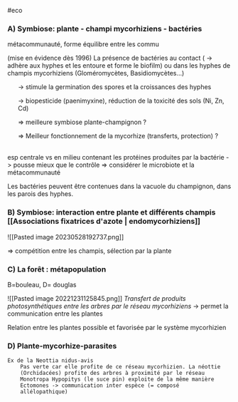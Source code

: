 #eco
### A) Symbiose: plante - champi mycorhiziens - bactéries

métacommunauté, forme équilibre entre les commu

(mise en évidence dès 1996)
La présence de bactéries au contact ( -> adhère aux hyphes et les entoure et forme le biofilm) ou dans les hyphes de champis mycorhiziens (Gloméromycètes, Basidiomycètes…)
<ul>-> stimule la germination des spores et la croissances des hyphes</ul>
<ul>-> biopesticide (paenimyxine), réduction de la toxicité des sols (Ni, Zn, Cd)</ul>
<ul>=> meilleure symbiose plante-champignon ?  </ul>
<ul>=> Meilleur fonctionnement de la mycorhize (transferts, protection) ?</ul>
<br>
esp centrale vs en milieu contenant les protéines produites par la bactérie -> pousse mieux que le contrôle
=> considérer le microbiote et la métacommunauté

Les bactéries peuvent être contenues dans la vacuole du champignon, dans les parois des hyphes.

### B) Symbiose: interaction entre plante et différents champis [[Associations fixatrices d'azote | endomycorhiziens]]

![[Pasted image 20230528192737.png]]

=> compétition entre les champis, sélection par la plante

### C) La forêt : métapopulation

  

B=bouleau, D= douglas

![[Pasted image 20221231125845.png]]
*Transfert de produits photosynthétiques entre les arbres par le réseau mycorhiziens* -> permet la communication entre les plantes

Relation entre les plantes possible et favorisée par le système mycorhizien

### D) Plante-mycorhize-parasites

	Ex de la Neottia nidus-avis
		Pas verte car elle profite de ce réseau mycorhizien. La néottie
		(Orchidacées) profite des arbres à proximité par le réseau
		Monotropa Hypopitys (le suce pin) exploite de la même manière
		Ectomones -> communication inter espèce (= composé 
		allélopathique)

